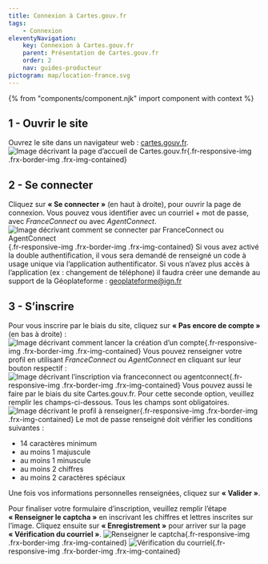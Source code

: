 ```yaml
---
title: Connexion à Cartes.gouv.fr
tags:
    - Connexion
eleventyNavigation:
    key: Connexion à Cartes.gouv.fr
    parent: Présentation de Cartes.gouv.fr
    order: 2
    nav: guides-producteur
pictogram: map/location-france.svg
---
```


{% from "components/component.njk" import component with context %}

## 1 - Ouvrir le site

Ouvrez le site dans un navigateur web : <a href="https://cartes.gouv.fr" target="_blank" rel="noopener noreferrer" title="cartes.gouv.fr - ouvre une nouvelle fenêtre">cartes.gouv.fr</a>.
![Image décrivant la page d’accueil de Cartes.gouv.fr](/img/guides/producteur/presentation/connexion-inscription/01_accueil.png){.fr-responsive-img .frx-border-img .frx-img-contained}

## 2 - Se connecter

Cliquez sur **« Se connecter »** (en haut à droite), pour ouvrir la page de connexion. Vous pouvez vous identifier avec un courriel + mot de passe, avec _FranceConnect_ ou avec _AgentConnect_.
![Image décrivant comment se connecter par FranceConnect ou AgentConnect](/img/guides/producteur/presentation/connexion-inscription/02_connexion-franceconnect.png){.fr-responsive-img .frx-border-img .frx-img-contained}
Si vous avez activé la double authentification, il vous sera demandé de renseigné un code à usage unique via l’application authentificator. Si vous n’avez plus accès à l’application (ex : changement de téléphone) il faudra créer une demande au support de la Géoplateforme : [geoplateforme@ign.fr](mailto:geoplateforme@ign.fr)

## 3 - S’inscrire

Pour vous inscrire par le biais du site, cliquez sur **« Pas encore de compte »** (en bas à droite) :
![Image décrivant comment lancer la création d’un compte](/img/guides/producteur/presentation/connexion-inscription/03_inscription.png){.fr-responsive-img .frx-border-img .frx-img-contained}
Vous pouvez renseigner votre profil en utilisant _FranceConnect_ ou _AgentConnect_ en cliquant sur leur bouton respectif :
![Image décrivant l’inscription via franceconnect ou agentconnect](/img/guides/producteur/presentation/connexion-inscription/04_inscription-franceconnect.png){.fr-responsive-img .frx-border-img .frx-img-contained}
Vous pouvez aussi le faire par le biais du site Cartes.gouv.fr. Pour cette seconde option, veuillez remplir les champs-ci-dessous. Tous les champs sont obligatoires.
![Image décrivant le profil à renseigner](/img/guides/producteur/presentation/connexion-inscription/05_inscription-remplissage-profil.png){.fr-responsive-img .frx-border-img .frx-img-contained}
Le mot de passe renseigné doit vérifier les conditions suivantes :

- 14 caractères minimum
- au moins 1 majuscule
- au moins 1 minuscule
- au moins 2 chiffres
- au moins 2 caractères spéciaux

Une fois vos informations personnelles renseignées, cliquez sur **« Valider »**.

Pour finaliser votre formulaire d’inscription, veuillez remplir l’étape **« Renseigner le captcha »** en inscrivant les chiffres et lettres inscrites sur l’image. Cliquez ensuite sur **« Enregistrement »** pour arriver sur la page **« Vérification du courriel »**.
![Renseigner le captcha](/img/guides/producteur/presentation/connexion-inscription/06_inscription-captcha.png){.fr-responsive-img .frx-border-img .frx-img-contained}
![Vérification du courriel](/img/guides/producteur/presentation/connexion-inscription/07_inscription-verification-courriel.png){.fr-responsive-img .frx-border-img .frx-img-contained}
